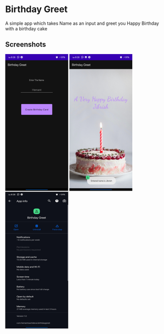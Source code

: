 # Birthday Greet

A simple app which takes Name as an input and greet you Happy Birthday with a birthday cake

## Screenshots

<img src="https://github.com/HemantSachdeva/BirthdayGreet/blob/kotlin/Screenshots/MainActivity.png?raw=true" width="200" height="433"/> <img src="https://github.com/HemantSachdeva/BirthdayGreet/blob/kotlin/Screenshots/BirthdayGreetingActivity.png?raw=true" width="200" height="433"/> <img src="https://github.com/HemantSachdeva/BirthdayGreet/blob/kotlin/Screenshots/AppInfo.png?raw=true" width="200" height="433"/>
